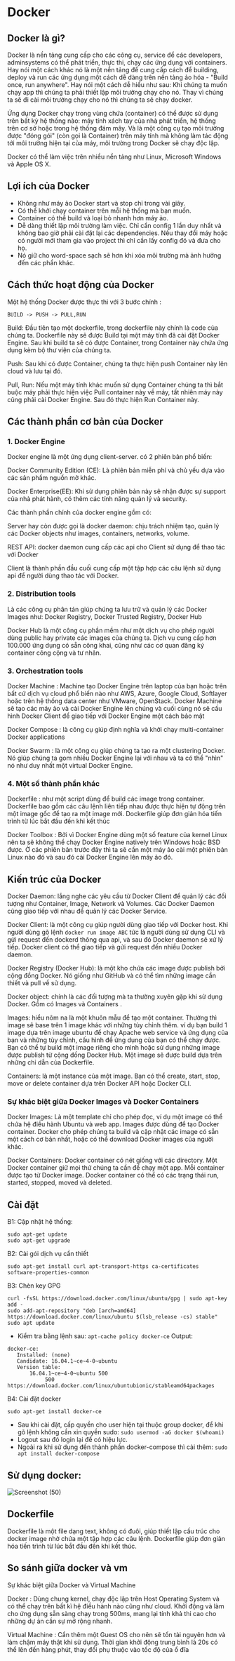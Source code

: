# Docker
## Docker là gì?
Docker là nền tảng cung cấp cho các công cụ, service để các developers, adminsystems có thể phát triển, thực thi, chạy các ứng dụng với containers. Hay nói một cách khác nó là một nền tảng để cung cấp cách để building, deploy và run các ứng dụng một cách dễ dàng trên nền tảng ảo hóa - "Build once, run anywhere". Hay nói một cách dễ hiểu như sau: Khi chúng ta muốn chạy app thì chúng ta phải thiết lập môi trường chạy cho nó. Thay vì chúng ta sẽ đi cài môi trường chạy cho nó thì chúng ta sẽ chạy docker.

Ứng dụng Docker chạy trong vùng chứa (container) có thể được sử dụng trên bất kỳ hệ thống nào: máy tính xách tay của nhà phát triển, hệ thống trên cơ sở hoặc trong hệ thống đám mây. Và là một công cụ tạo môi trường được "đóng gói" (còn gọi là Container) trên máy tính mà không làm tác động tới môi trường hiện tại của máy, môi trường trong Docker sẽ chạy độc lập.

Docker có thể làm việc trên nhiều nền tảng như Linux, Microsoft Windows và Apple OS X.
## Lợi ích của Docker
- Không như máy ảo Docker start và stop chỉ trong vài giây.
- Có thể khởi chạy container trên mỗi hệ thống mà bạn muốn.
- Container có thể build và loại bỏ nhanh hơn máy ảo.
- Dễ dàng thiết lập môi trường làm việc. Chỉ cần config 1 lần duy nhất và không bao giờ phải cài đặt lại các dependencies. Nếu thay đổi máy hoặc có người mới tham gia vào project thì chỉ cần lấy config đó và đưa cho họ.
- Nó giữ cho word-space sạch sẽ hơn khi xóa môi trường mà ảnh hưởng đến các phần khác.
## Cách thức hoạt động của Docker
Một hệ thống Docker được thực thi với 3 bước chính :

`BUILD -> PUSH -> PULL,RUN`

Build: Đầu tiên tạo một dockerfile, trong dockerfile này chính là code của chúng ta. Dockerfile này sẽ được Build tại một máy tính đã cài đặt Docker Engine. Sau khi build ta sẽ có được Container, trong Container này chứa ứng dụng kèm bộ thư viện của chúng ta.

Push: Sau khi có được Container, chúng ta thực hiện push Container này lên cloud và lưu tại đó.

Pull, Run: Nếu một máy tính khác muốn sử dụng Container chúng ta thì bắt buộc máy phải thực hiện việc Pull container này về máy, tất nhiên máy này cũng phải cài Docker Engine. Sau đó thực hiện Run Container này.

## Các thành phần cơ bản của Docker
### 1. Docker Engine
Docker engine là một ứng dụng client-server. có 2 phiên bản phổ biến:

Docker Community Edition (CE): Là phiên bản miễn phí và chủ yếu dựa vào các sản phầm nguồn mở khác.

Docker Enterprise(EE): Khi sử dụng phiên bản này sẽ nhận được sự support của nhà phát hành, có thêm các tính năng quản lý và security.

Các thành phần chính của docker engine gồm có:

Server hay còn được gọi là docker daemon: chịu trách nhiệm tạo, quản lý các Docker objects như images, containers, networks, volume.

REST API: docker daemon cung cấp các api cho Client sử dụng để thao tác với Docker

Client là thành phần đầu cuối cung cấp một tập hợp các câu lệnh sử dụng api để người dùng thao tác với Docker.

### 2. Distribution tools
Là các công cụ phân tán giúp chúng ta lưu trữ và quản lý các Docker Images như: Docker Registry, Docker Trusted Registry, Docker Hub

Docker Hub là một công cụ phần mềm như một dịch vụ cho phép người dùng public hay private các images của chúng ta. Dịch vụ cung cấp hơn 100.000 ứng dụng có sẵn công khai, cũng như các cơ quan đăng ký container công cộng và tư nhân.

### 3. Orchestration tools
Docker Machine : Machine tạo Docker Engine trên laptop của bạn hoặc trên bất cứ dịch vụ cloud phổ biến nào như AWS, Azure, Google Cloud, Softlayer hoặc trên hệ thống data center như VMware, OpenStack. Docker Machine sẽ tạo các máy ảo và cài Docker Engine lên chúng và cuối cùng nó sẽ cấu hình Docker Client để giao tiếp với Docker Engine một cách bảo mật

Docker Compose : là công cụ giúp định nghĩa và khởi chạy multi-container Docker applications

Docker Swarm : là một công cụ giúp chúng ta tạo ra một clustering Docker. Nó giúp chúng ta gom nhiều Docker Engine lại với nhau và ta có thể "nhìn" nó như duy nhất một virtual Docker Engine.

### 4. Một số thành phần khác
Dockerfile : như một script dùng để build các image trong container. Dockerfile bao gồm các câu lệnh liên tiếp nhau được thực hiện tự động trên một image gốc để tạo ra một image mới. Dockerfile giúp đơn giản hóa tiến trình từ lúc bắt đầu đến khi kết thúc

Docker Toolbox : Bởi vì Docker Engine dùng một số feature của kernel Linux nên ta sẽ không thể chạy Docker Engine natively trên Windows hoặc BSD được. Ở các phiên bản trước đây thì ta sẽ cần một máy ảo cài một phiên bản Linux nào đó và sau đó cài Docker Engine lên máy ảo đó.

## Kiến trúc của Docker
Docker Daemon: lắng nghe các yêu cầu từ Docker Client để quản lý các đối tượng như Container, Image, Network và Volumes. Các Docker Daemon cũng giao tiếp với nhau để quản lý các Docker Service.

Docker Client: là một công cụ giúp người dùng giao tiếp với Docker host. Khi người dùng gõ lệnh `docker run image ABC` tức là người dùng sử dụng CLI và gửi request đến dockerd thông qua api, và sau đó Docker daemon sẽ xử lý tiếp. Docker client có thể giao tiếp và gửi request đến nhiều Docker daemon.

Docker Registry (Docker Hub): là một kho chứa các image được publish bởi cộng đồng Docker. Nó giống như GitHub và có thể tìm những image cần thiết và pull về sử dụng.

Docker object: chính là các đối tượng mà ta thường xuyên gặp khi sử dụng Docker. Gồm có Images và Containers .

Images: hiểu nôm na là một khuôn mẫu để tạo một container. Thường thì image sẽ base trên 1 image khác với những tùy chỉnh thêm. ví dụ bạn build 1 image dựa trên image ubuntu để chạy Apache web service và ứng dụng của bạn và những tùy chỉnh, cấu hình để ứng dụng của bạn có thể chạy được. Bạn có thể tự build một image riêng cho mình hoặc sử dụng những image được publish từ cộng đồng Docker Hub. Một image sẽ được build dựa trên những chỉ dẫn của Dockerfile.

Containers: là một instance của một image. Bạn có thể create, start, stop, move or delete container dựa trên Docker API hoặc Docker CLI.

### Sự khác biệt giữa Docker Images và Docker Containers

Docker Images: Là một template chỉ cho phép đọc, ví dụ một image có thể chứa hệ điều hành Ubuntu và web app. Images được dùng để tạo Docker container. Docker cho phép chúng ta build và cập nhật các image có sẵn một cách cơ bản nhất, hoặc có thể download Docker images của người khác.

Docker Containers: Docker container có nét giống với các directory. Một Docker container giữ mọi thứ chúng ta cần để chạy một app. Mỗi container được tạo từ Docker image. Docker container có thể có các trạng thái run, started, stopped, moved và deleted.

## Cài đặt
B1: Cập nhật hệ thống:
```
sudo apt-get update
sudo apt-get upgrade
```
B2: Cài gói dịch vụ cần thiết
```
sudo apt-get install curl apt-transport-https ca-certificates software-properties-common
```
B3: Chèn key GPG
```
curl -fsSL https://download.docker.com/linux/ubuntu/gpg | sudo apt-key add -
sudo add-apt-repository "deb [arch=amd64] https://download.docker.com/linux/ubuntu $(lsb_release -cs) stable"
sudo apt update
```
- Kiểm tra bằng lệnh sau: `apt-cache policy docker-ce`
Output:
```
docker-ce:
   Installed: (none)
   Candidate: 16.04.1~ce~4-0~ubuntu
   Version table:
       16.04.1~ce~4-0~ubuntu 500
            500 https://download.docker.com/linux/ubuntubionic/stableamd64packages
```

B4: Cài đặt docker
```
sudo apt-get install docker-ce
```
- Sau khi cài đặt, cấp quyền cho user hiện tại thuộc group docker, để khi gõ lệnh không cần xin quyền sudo: `sudo usermod -aG docker $(whoami)`
- Logout sau đó login lại để có hiệu lực.
- Ngoài ra khi sử dụng đến thành phần docker-compose thì cài thêm: `sudo apt install docker-compose`
## Sử dụng docker:
![Screenshot (50)](https://github.com/tungbui2402/docker2/assets/129025623/f76232d1-c1ad-45d0-8210-70bc555432e9)

## Dockerfile
Dockerfile là một file dạng text, không có đuôi, giúp thiết lập cấu trúc cho docker image nhờ chứa một tập hợp các câu lệnh. Dockerfile giúp đơn giản hóa tiến trình từ lúc bắt đầu đến khi kết thúc.



## So sánh giữa docker và vm
Sự khác biệt giữa Docker và Virtual Machine

Docker : Dùng chung kernel, chạy độc lập trên Host Operating System và có thể chạy trên bất kì hệ điều hành nào cũng như cloud. Khởi động và làm cho ứng dụng sẵn sàng chạy trong 500ms, mang lại tính khả thi cao cho những dự án cần sự mở rộng nhanh.

Virtual Machine : Cần thêm một Guest OS cho nên sẽ tốn tài nguyên hơn và làm chậm máy thật khi sử dụng. Thời gian khởi động trung bình là 20s có thể lên đến hàng phút, thay đổi phụ thuộc vào tốc độ của ổ đĩa
